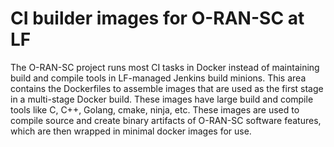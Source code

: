 # CI builder images for O-RAN-SC at LF

The O-RAN-SC project runs most CI tasks in Docker instead of
maintaining build and compile tools in LF-managed Jenkins build
minions.  This area contains the Dockerfiles to assemble images that
are used as the first stage in a multi-stage Docker build.  These
images have large build and compile tools like C, C++, Golang, cmake,
ninja, etc.  These images are used to compile source and create binary
artifacts of O-RAN-SC software features, which are then wrapped in
minimal docker images for use.
